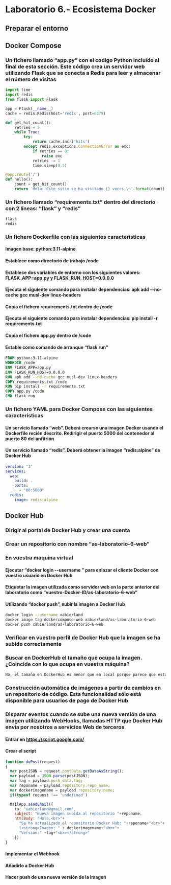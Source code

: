 # Laboratorio 6.- Ecosistema Docker

## Preparar el entorno

## Docker Compose

### Un fichero llamado “app.py” con el codigo Python incluido al final de esta sección. Este código crea un servidor web utilizando Flask que se conecta a Redis para leer y almacenar el número de visitas

```python
import time
import redis
from flask import Flask

app = Flask(__name__)
cache = redis.Redis(host='redis', port=6379)

def get_hit_count():
    retries = 5
    while True:
        try:
            return cache.incr('hits')
        except redis.exceptions.ConnectionError as exc:
            if retries == 0:
                raise exc
            retries -= 1
            time.sleep(0.5)

@app.route('/')
def hello():
    count = get_hit_count()
    return 'Hola! Este sitio se ha visitado {} veces.\n'.format(count)
```

### Un fichero llamado “requirements.txt” dentro del directorio con 2 líneas: “flask” y “redis”

```txt
flask
redis
```

### Un fichero Dockerfile con las siguientes características

#### Imagen base: python:3.11-alpine

#### Establece como directorio de trabajo /code

#### Establece dos variables de entorno con los siguientes valores: FLASK_APP=app.py y FLASK_RUN_HOST=0.0.0.0

#### Ejecuta el siguiente comando para instalar dependencias: apk add --no-cache gcc musl-dev linux-headers

#### Copia el fichero requirements.txt dentro de /code

#### Ejecuta el siguiente comando para instalar dependencias: pip install -r requirements.txt

#### Copia el fichero app.py dentro de /code

#### Estable como comando de arranque “flask run”

```Dockerfile
FROM python:3.11-alpine
WORKDIR /code
ENV FLASK_APP=app.py
ENV FLASK_RUN_HOST=0.0.0.0
RUN apk add --no-cache gcc musl-dev linux-headers
COPY requirements.txt /code
RUN pip install -r requirements.txt
COPY app.py /code
CMD flask run
```

### Un fichero YAML para Docker Compose con las siguientes características

#### Un servicio llamado “web”. Deberá crearse una imagen Docker usando el Dockerfile recién descrito. Redirigir el puerto 5000 del contenedor al puerto 80 del anfitrión

#### Un servicio llamado “redis”. Deberá obtener la imagen “redis:alpine” de Docker Hub

```yaml
version: "3"
services:
  web:
    build: .
    ports:
      - "80:5000"
  redis:
    image: redis:alpine
```

## Docker Hub

### Dirigir al portal de Docker Hub y crear una cuenta

### Crear un repositorio con nombre "as-laboratorio-6-web"

### En vuestra maquina virtual

#### Ejecutar “docker login --username <vuestro-Docker-ID>” para enlazar el cliente Docker con vuestro usuario en Docker Hub

#### Etiquetar la imagen utilizada como servidor web en la parte anterior del laboratorio como “vuestro-Docker-ID/as-laboratorio-6-web”

#### Utilizando “docker push”, subir la imagen a Docker Hub

```bash
docker login --username xabierland
docker image tag dockercompose-web xabierland/as-laboratorio-6-web
docker push xabierland/as-laboratorio-6-web
```

### Verificar en vuestro perfil de Docker Hub que la imagen se ha subido correctamente

### Buscar en DockerHub el tamaño que ocupa la imagen. ¿Coincide con lo que ocupa en vuestra máquina?

```txt
No, el tamaño en DockerHub es menor que en local porque parece que esta comprimida.
```

### Construcción automática de imágenes a partir de cambios en un repositorio de código. Esta funcionalidad sólo está disponible para usuarios de pago de Docker Hub

### Disparar eventos cuando se sube una nueva versión de una imagen utilizando WebHooks, llamadas HTTP que Docker Hub envía por nosotros a servicios Web de terceros

#### Entrar en https://script.google.com/

#### Crear el script

```javascript
function doPost(request)
{
  var postJSON = request.postData.getDataAsString();
  var payload = JSON.parse(postJSON);
  var tag = payload.push_data.tag;
  var reponame = payload.repository.repo_name;
  var dockerimagename = payload.repository.name;
  if(typeof request !== 'undefined')

  MailApp.sendEmail({
    to: "xabierland@gmail.com",
    subject: "Nueva imagen subida al repositorio "+reponame,
    htmlBody: "Hola,<br>"+
      "Se ha actualizado el repositorio Docker Hub: "+reponame+"<br>"+
      "<strong>Imagen: " + dockerimagename+"<br>"+
      "Version:" +tag+"<br></strong>"
    });
}
```

#### Implementar el Webhook

#### Añadirlo a Docker Hub

#### Hacer push de una nueva versión de la imagen
